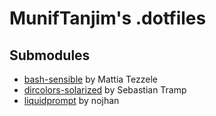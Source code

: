 # MunifTanjim's .dotfiles

## Submodules
- [bash-sensible](https://github.com/mrzool/bash-sensible) by Mattia Tezzele
- [dircolors-solarized](https://github.com/seebi/dircolors-solarized) by Sebastian Tramp
- [liquidprompt](https://github.com/nojhan/liquidprompt) by nojhan

